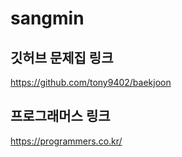# sangmin

## 깃허브 문제집 링크
https://github.com/tony9402/baekjoon

## 프로그래머스 링크
https://programmers.co.kr/
